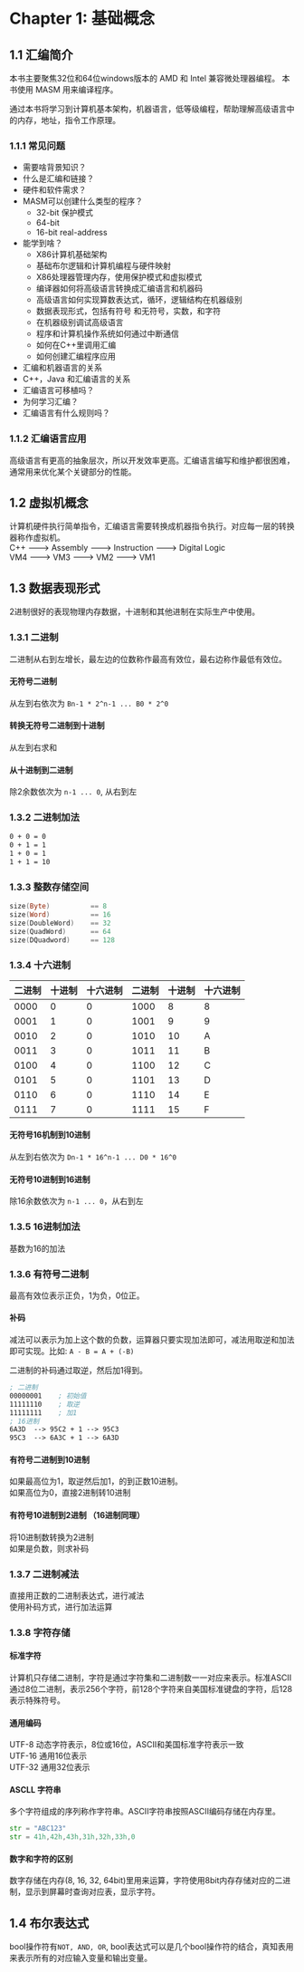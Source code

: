 # Chapter 1: 基础概念
## 1.1 汇编简介
本书主要聚焦32位和64位windows版本的 AMD 和 Intel 兼容微处理器编程。 本书使用 MASM 用来编译程序。  

通过本书将学习到计算机基本架构，机器语言，低等级编程，帮助理解高级语言中的内存，地址，指令工作原理。

### 1.1.1 常见问题
* 需要啥背景知识？
* 什么是汇编和链接？
* 硬件和软件需求？
* MASM可以创建什么类型的程序？
  * 32-bit 保护模式
  * 64-bit
  * 16-bit real-address
* 能学到啥？
  * X86计算机基础架构
  * 基础布尔逻辑和计算机编程与硬件映射
  * X86处理器管理内存，使用保护模式和虚拟模式
  * 编译器如何将高级语言转换成汇编语言和机器码
  * 高级语言如何实现算数表达式，循环，逻辑结构在机器级别
  * 数据表现形式，包括有符号 和无符号，实数，和字符
  * 在机器级别调试高级语言
  * 程序和计算机操作系统如何通过中断通信
  * 如何在C++里调用汇编
  * 如何创建汇编程序应用
* 汇编和机器语言的关系
* C++，Java 和汇编语言的关系
* 汇编语言可移植吗？
* 为何学习汇编？
* 汇编语言有什么规则吗？
### 1.1.2 汇编语言应用
高级语言有更高的抽象层次，所以开发效率更高。汇编语言编写和维护都很困难，通常用来优化某个关键部分的性能。
## 1.2 虚拟机概念
计算机硬件执行简单指令，汇编语言需要转换成机器指令执行。对应每一层的转换器称作虚拟机。  
C++ ---> Assembly ---> Instruction ---> Digital Logic  
VM4 ---> VM3      ---> VM2         ---> VM1

## 1.3 数据表现形式
2进制很好的表现物理内存数据，十进制和其他进制在实际生产中使用。
### 1.3.1 二进制
二进制从右到左增长，最左边的位数称作最高有效位，最右边称作最低有效位。
#### 无符号二进制
从左到右依次为 `Bn-1 * 2^n-1 ... B0 * 2^0`
#### 转换无符号二进制到十进制
从左到右求和
#### 从十进制到二进制
除2余数依次为 `n-1 ... 0`, 从右到左

### 1.3.2 二进制加法
```asm
0 + 0 = 0
0 + 1 = 1
1 + 0 = 1
1 + 1 = 10
``` 

### 1.3.3 整数存储空间
``` asm
size(Byte)          == 8
size(Word)          == 16
size(DoubleWord)    == 32
size(QuadWord)      == 64
size(DQuadword)     == 128
```

### 1.3.4 十六进制
| 二进制  | 十进制  | 十六进制  | 二进制  | 十进制  | 十六进制  |
|   ---   | ---    |  ---     |  ---    | ---    | ---      |
| 0000    |    0   |  0       | 1000    |   8    |    8     |
| 0001    |    1   |  0       | 1001    |   9    |    9     |
| 0010    |    2   |  0       | 1010    |   10   |    A     |
| 0011    |    3   |  0       | 1011    |   11   |    B     |
| 0100    |    4   |  0       | 1100    |   12   |    C     |
| 0101    |    5   |  0       | 1101    |   13   |    D     |
| 0110    |    6   |  0       | 1110    |   14   |    E     |
| 0111    |    7   |  0       | 1111    |   15   |    F     |

#### 无符号16机制到10进制
从左到右依次为 `Dn-1 * 16^n-1 ... D0 * 16^0`

#### 无符号10进制到16进制
除16余数依次为 `n-1 ... 0`，从右到左

### 1.3.5 16进制加法
基数为16的加法

### 1.3.6 有符号二进制
最高有效位表示正负，1为负，0位正。
#### 补码
减法可以表示为加上这个数的负数，运算器只要实现加法即可，减法用取逆和加法即可实现。比如: `A - B = A + (-B)`

二进制的补码通过取逆，然后加1得到。
```asm
; 二进制
00000001    ; 初始值
11111110    ; 取逆
11111111    ; 加1
; 16进制
6A3D  --> 95C2 + 1 --> 95C3
95C3  --> 6A3C + 1 --> 6A3D
```

#### 有符号二进制到10进制
如果最高位为1，取逆然后加1，的到正数10进制。  
如果高位为0，直接2进制转10进制

#### 有符号10进制到2进制 （16进制同理）
将10进制数转换为2进制   
如果是负数，则求补码

### 1.3.7 二进制减法
直接用正数的二进制表达式，进行减法   
使用补码方式，进行加法运算

### 1.3.8 字符存储
#### 标准字符
计算机只存储二进制，字符是通过字符集和二进制数一一对应来表示。标准ASCII通过8位二进制，表示256个字符，前128个字符来自美国标准键盘的字符，后128表示特殊符号。

#### 通用编码
UTF-8 动态字符表示，8位或16位，ASCII和美国标准字符表示一致  
UTF-16 通用16位表示  
UTF-32 通用32位表示

#### ASCLL 字符串
多个字符组成的序列称作字符串。ASCII字符串按照ASCII编码存储在内存里。
```asm
str = "ABC123"
str = 41h,42h,43h,31h,32h,33h,0
```
#### 数字和字符的区别
数字存储在内存(8, 16, 32, 64bit)里用来运算，字符使用8bit内存存储对应的二进制，显示到屏幕时查询对应表，显示字符。

## 1.4 布尔表达式
bool操作符有`NOT, AND, OR`, bool表达式可以是几个bool操作符的结合，真知表用来表示所有的对应输入变量和输出变量。